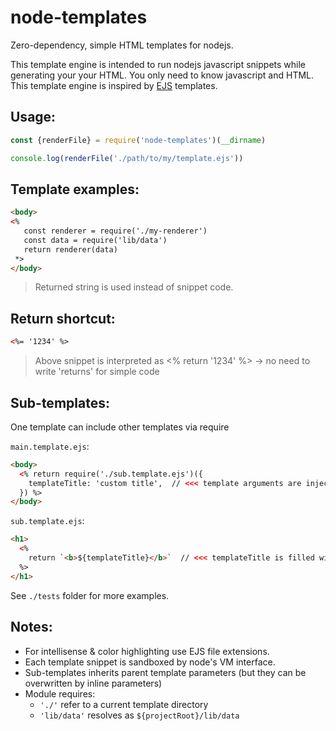 # node-templates
Zero-dependency, simple HTML templates for nodejs.

This template engine is intended to run nodejs javascript snippets while generating your your HTML. 
You only need to know javascript and HTML. This template engine is inspired by [EJS](http://ejs.co/) templates.

## Usage:
```javascript
const {renderFile} = require('node-templates')(__dirname)

console.log(renderFile('./path/to/my/template.ejs'))
```


## Template examples:
```html
<body>
<%
   const renderer = require('./my-renderer')
   const data = require('lib/data')
   return renderer(data)
 *>
</body>
```
> Returned string is used instead of snippet code.


## Return shortcut:
```html
<%= '1234' %>
```
> Above snippet is interpreted as <% return '1234' %> -> no need to write 'returns' for simple code


## Sub-templates:
One template can include other templates via require

`main.template.ejs`:
```html
<body>
  <% return require('./sub.template.ejs')({
    templateTitle: 'custom title',  // <<< template arguments are injected into its global scope
  }) %>
</body>
```

`sub.template.ejs`:
```html
<h1>
  <%
    return `<b>${templateTitle}</b>`  // <<< templateTitle is filled with value from main.template.ejs
  %>
</h1>
```

See `./tests` folder for more examples.


## Notes:
- For intellisense & color highlighting use EJS file extensions.
- Each template snippet is sandboxed by node's VM interface.
- Sub-templates inherits parent template parameters (but they can be overwritten by inline parameters)
- Module requires:
  - `'./'` refer to a current template directory
  - `'lib/data'` resolves as `${projectRoot}/lib/data`
